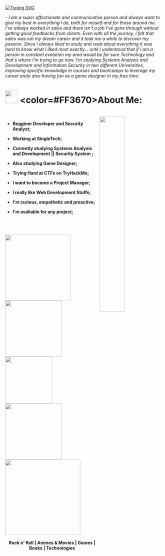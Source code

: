 [![Typing SVG](https://readme-typing-svg.herokuapp.com?color=FF3670&size=35&center=true&vCenter=true&width=1000&lines=Welcome+to+my+GitHub+profile!;My+name+is+Nayara+Arruda;I'm+a+Security+System+Student;And+also+a+Web+Development+Enthusiast)](https://git.io/typing-svg)
 
 <p>- <i>I am a super affectionate and communicative person and always want to give my best in everything I do, both for myself and for those around me. I've always worked in sales and there isn't a job I've gone through without getting good feedbacks from clients. Even with all the journey, I felt that sales was not my dream career and it took me a while to discover my passion. Since i always liked to study and read about everything it was hard to know what I liked most exactly... until I understood that if I am a person in constant evolution my area would be for sure Technology and that's where I'm trying to go now. I'm studying Systems Analysis and Development and Information Security in two different Universities, improving specific knowledge in courses and bootcamps to leverage my career ando also having fun as a game designer in my free time.</i></p>



# <picture><img src = "https://user-images.githubusercontent.com/64439609/213525571-a0b12213-7e89-48df-a45f-153c78f3cf5e.png" width =40px></picture> <b><color=#FF3670>About Me:</color><b/>
<br>
<img src="https://i.pinimg.com/originals/6b/5d/32/6b5d32a496de73e0dc68036ca066857e.gif" width="40%" align="right" />

- Begginer Developer and Security Analyst;

- Working at SingleTech;

- Currently studying Systems Analysis and Development || Security System ;

- Also studying Game Designer;
  
- Trying Hard at CTFs on TryHackMe;

- I want to become a Project Manager;

- I really like Web Development Stuffs;

- I'm curious, empathetic and proactive;
  
- I'm avaliable for any project;

<br>
<br>
<br>


<img src="https://media.tenor.com/aOz-HUocH6IAAAAj/one-piece-pixel.gif" width ="210">
<img src="https://media.tenor.com/dWAyzSg88MAAAAAj/one-piece-pixel.gif" width ="180">
<img src="https://media.tenor.com/RcfwvyomzVIAAAAj/one-piece-z-studios.gif" width ="150">
<img src="https://media.tenor.com/bwZru0-WXCQAAAAi/one-piece-z-studios.gif" width ="180">
<img src="https://media.tenor.com/Ji96cpd-9CgAAAAM/one-piece-pixel.gif" width ="240">
<br>
<br>
<div align="center">
<b>Rock n' Roll | Animes & Movies | Games | Books | Technologies</b>
</div>
  
  

  

